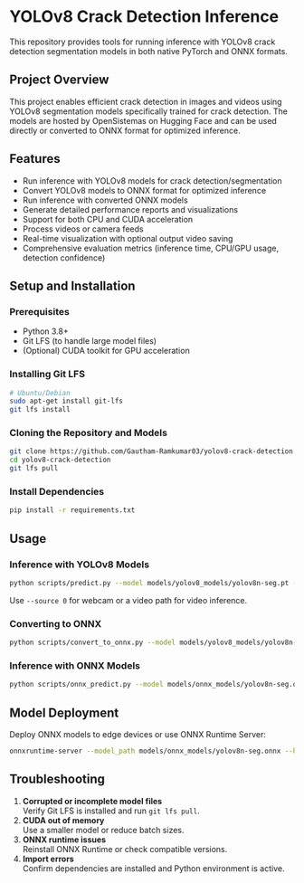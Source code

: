 # YOLOv8 Crack Detection Inference

This repository provides tools for running inference with YOLOv8 crack detection segmentation models in both native PyTorch and ONNX formats.

## Project Overview

This project enables efficient crack detection in images and videos using YOLOv8 segmentation models specifically trained for crack detection. The models are hosted by OpenSistemas on Hugging Face and can be used directly or converted to ONNX format for optimized inference.

## Features

- Run inference with YOLOv8 models for crack detection/segmentation
- Convert YOLOv8 models to ONNX format for optimized inference
- Run inference with converted ONNX models
- Generate detailed performance reports and visualizations
- Support for both CPU and CUDA acceleration
- Process videos or camera feeds
- Real-time visualization with optional output video saving
- Comprehensive evaluation metrics (inference time, CPU/GPU usage, detection confidence)

## Setup and Installation

### Prerequisites
- Python 3.8+
- Git LFS (to handle large model files)
- (Optional) CUDA toolkit for GPU acceleration

### Installing Git LFS
```bash
# Ubuntu/Debian
sudo apt-get install git-lfs
git lfs install
```

### Cloning the Repository and Models
```bash
git clone https://github.com/Gautham-Ramkumar03/yolov8-crack-detection.git
cd yolov8-crack-detection
git lfs pull
```

### Install Dependencies
```bash
pip install -r requirements.txt
```

## Usage

### Inference with YOLOv8 Models
```bash
python scripts/predict.py --model models/yolov8_models/yolov8n-seg.pt --source data/images/test.jpg
```
Use `--source 0` for webcam or a video path for video inference.

### Converting to ONNX
```bash
python scripts/convert_to_onnx.py --model models/yolov8_models/yolov8n-seg.pt --output models/onnx_models/yolov8n-seg.onnx
```

### Inference with ONNX Models
```bash
python scripts/onnx_predict.py --model models/onnx_models/yolov8n-seg.onnx --source data/images/test.jpg
```

## Model Deployment

Deploy ONNX models to edge devices or use ONNX Runtime Server:
```bash
onnxruntime-server --model_path models/onnx_models/yolov8n-seg.onnx --http_port 8001
```

## Troubleshooting

1. **Corrupted or incomplete model files**  
   Verify Git LFS is installed and run `git lfs pull`.
2. **CUDA out of memory**  
   Use a smaller model or reduce batch sizes.
3. **ONNX runtime issues**  
   Reinstall ONNX Runtime or check compatible versions.
4. **Import errors**  
   Confirm dependencies are installed and Python environment is active.
